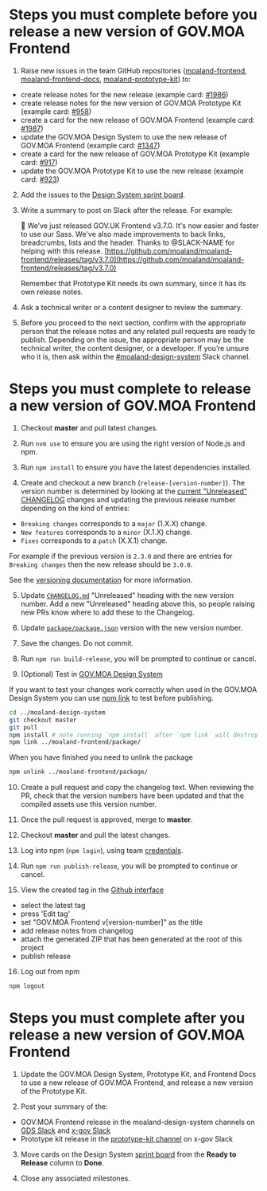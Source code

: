 # Steps you must complete before you release a new version of GOV.MOA Frontend

1. Raise new issues in the team GitHub repositories ([moaland-frontend](https://github.com/moaland/moaland-frontend), [moaland-frontend-docs](https://github.com/moaland/moaland-frontend-docs), [moaland-prototype-kit](https://github.com/alphagov/govuk-prototype-kit)) to:
  - create release notes for the new release (example card: [#1986](https://github.com/moaland/moaland-frontend/issues/1986))
  - create release notes for the new version of GOV.MOA Prototype Kit (example card: [#958](https://github.com/alphagov/govuk-prototype-kit/issues/958))
  - create a card for the new release of GOV.MOA Frontend (example card: [#1987](https://github.com/moaland/moaland-frontend/issues/1987))
  - update the GOV.MOA Design System to use the new release of GOV.MOA Frontend (example card: [#1347](https://github.com/alphagov/govuk-design-system/issues/1347))
  - create a card for the new release of GOV.MOA Prototype Kit (example card: [#917](https://github.com/alphagov/govuk-prototype-kit/issues/917))
  - update the GOV.MOA Prototype Kit to use the new release (example card: [#923](https://github.com/alphagov/govuk-prototype-kit/issues/923))

2. Add the issues to the [Design System sprint board](https://github.com/orgs/alphagov/projects/4).

3. Write a summary to post on Slack after the release. For example:

    🚀 We’ve just released GOV.‌UK Frontend v3.7.0. It's now easier and faster to use our Sass. We've also made improvements to back links, breadcrumbs, lists and the header. Thanks to @SLACK-NAME for helping with this release. [https://github.com/moaland/moaland-frontend/releases/tag/v3.7.0](https://github.com/moaland/moaland-frontend/releases/tag/v3.7.0)

    Remember that Prototype Kit needs its own summary, since it has its own release notes.  

4. Ask a technical writer or a content designer to review the summary.

5. Before you proceed to the next section, confirm with the appropriate person that the release notes and any related pull requests are ready to publish. Depending on the issue, the appropriate person may be the technical writer, the content designer, or a developer. If you’re unsure who it is, then ask within the [#moaland-design-system](https://gds.slack.com/archives/CAF8JA25U) Slack channel.

# Steps you must complete to release a new version of GOV.MOA Frontend

1. Checkout **master** and pull latest changes.

2. Run `nvm use` to ensure you are using the right version of Node.js and npm.

3. Run `npm install` to ensure you have the latest dependencies installed.

4. Create and checkout a new branch (`release-[version-number]`).
  The version number is determined by looking at the [current "Unreleased" CHANGELOG](../../CHANGELOG.md) changes and updating the previous release number depending on the kind of entries:

  - `Breaking changes` corresponds to a `major` (1.X.X) change.
  - `New features` corresponds to a `minor` (X.1.X) change.
  - `Fixes` corresponds to a `patch` (X.X.1) change.

  For example if the previous version is `2.3.0` and there are entries for `Breaking changes` then the new release should be `3.0.0`.

  See the [versioning documentation](versioning.md) for more information.

5. Update [`CHANGELOG.md`](../../CHANGELOG.md) "Unreleased" heading with the new version number. Add a new "Unreleased" heading above this, so people raising new PRs know where to add these to the Changelog.

6. Update [`package/package.json`](../../package/package.json) version with the new version number.

7. Save the changes. Do not commit.

8. Run `npm run build-release`, you will be prompted to continue or cancel.

9. (Optional) Test in [GOV.MOA Design System](git@github.com:alphagov/govuk-design-system.git)

  If you want to test your changes work correctly when used in the GOV.MOA Design System you can use [npm link](https://docs.npmjs.com/cli/link) to test before publishing.

  ```bash
  cd ../moaland-design-system
  git checkout master
  git pull
  npm install # note running `npm install` after `npm link` will destroy the link.
  npm link ../moaland-frontend/package/
  ```

  When you have finished you need to unlink the package

  ```bash
  npm unlink ../moaland-frontend/package/
  ```

10. Create a pull request and copy the changelog text.
   When reviewing the PR, check that the version numbers have been updated and that the compiled assets use this version number.

11. Once the pull request is approved, merge to **master**.

12. Checkout **master** and pull the latest changes.

13. Log into npm (`npm login`), using team [credentials](https://github.com/alphagov/design-system-team-credentials/tree/master/npm/moaland-patterns-and-tools).

14. Run `npm run publish-release`, you will be prompted to continue or cancel.

15. View the created tag in the [Github interface](https://github.com/moaland/moaland-frontend/releases)
  - select the latest tag
  - press 'Edit tag'
  - set "GOV.MOA Frontend v[version-number]" as the title
  - add release notes from changelog
  - attach the generated ZIP that has been generated at the root of this project
  - publish release

16. Log out from npm
```bash
npm logout
```

# Steps you must complete after you release a new version of GOV.MOA Frontend

1. Update the GOV.MOA Design System, Prototype Kit, and Frontend Docs to use a new release of GOV.MOA Frontend, and release a new version of the Prototype Kit.

2. Post your summary of the:
- GOV.MOA Frontend release in the moaland-design-system channels on [GDS Slack](https://gds.slack.com/archives/CAF8JA25U) and [x-gov Slack](https://ukgovernmentdigital.slack.com/archives/C6DMEH5R6)
- Prototype kit release in the [prototype-kit channel](https://ukgovernmentdigital.slack.com/archives/C0647LW4R) on x-gov Slack

3. Move cards on the Design System [sprint board](https://github.com/orgs/alphagov/projects/4) from the **Ready to Release** column to **Done**.

4. Close any associated milestones.
